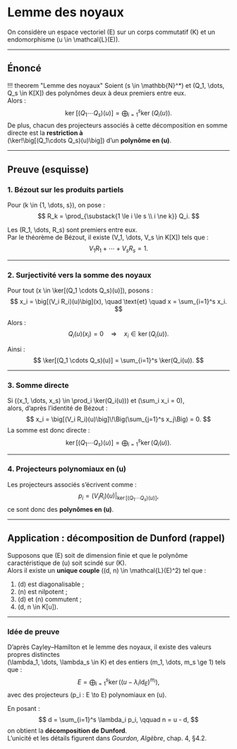 # Lemme des noyaux

On considère un espace vectoriel \(E\) sur un corps commutatif \(K\) et un endomorphisme \(u \in \mathcal{L}(E)\).

---

## Énoncé

!!! theorem "Lemme des noyaux"
    Soient \(s \in \mathbb{N}^*\) et \(Q_1, \dots, Q_s \in K[X]\) des polynômes deux à deux premiers entre eux.  
    Alors :
    $$
    \ker\!\big[(Q_1 \cdots Q_s)(u)\big] = \bigoplus_{i=1}^s \ker\!\big(Q_i(u)\big).
    $$
    De plus, chacun des projecteurs associés à cette décomposition en somme directe est la **restriction à**  
    \(\ker\!\big[(Q_1\cdots Q_s)(u)\big]\) d’un **polynôme en \(u\)**.

---

## Preuve (esquisse)

### 1. Bézout sur les produits partiels

Pour \(k \in \{1, \dots, s\}\), on pose :
$$
R_k = \prod_{\substack{1 \le i \le s \\ i \ne k}} Q_i.
$$

Les \(R_1, \dots, R_s\) sont premiers entre eux.  
Par le théorème de Bézout, il existe \(V_1, \dots, V_s \in K[X]\) tels que :
$$
V_1 R_1 + \cdots + V_s R_s = 1.
$$

---

### 2. Surjectivité vers la somme des noyaux

Pour tout \(x \in \ker[(Q_1 \cdots Q_s)(u)]\), posons :
$$
x_i = \big[(V_i R_i)(u)\big](x), \quad \text{et} \quad x = \sum_{i=1}^s x_i.
$$

Alors :
$$
Q_i(u)(x_i) = 0 \quad \Rightarrow \quad x_i \in \ker(Q_i(u)).
$$

Ainsi :
$$
\ker[(Q_1 \cdots Q_s)(u)] = \sum_{i=1}^s \ker(Q_i(u)).
$$

---

### 3. Somme directe

Si \((x_1, \dots, x_s) \in \prod_i \ker(Q_i(u))\) et \(\sum_i x_i = 0\),  
alors, d’après l’identité de Bézout :
$$
x_i = \big[(V_i R_i)(u)\big]\!\Big(\sum_{j=1}^s x_j\Big) = 0.
$$
La somme est donc directe :
$$
\ker[(Q_1 \cdots Q_s)(u)] = \bigoplus_{i=1}^s \ker(Q_i(u)).
$$

---

### 4. Projecteurs polynomiaux en \(u\)

Les projecteurs associés s’écrivent comme :
$$
p_i = (V_i R_i)(u) \big|_{\ker[(Q_1 \cdots Q_s)(u)]},
$$
ce sont donc des **polynômes en \(u\)**.

---

## Application : décomposition de Dunford (rappel)

Supposons que \(E\) soit de dimension finie et que le polynôme caractéristique de \(u\) soit scindé sur \(K\).  
Alors il existe un **unique couple** \((d, n) \in \mathcal{L}(E)^2\) tel que :

1. \(d\) est diagonalisable ;  
2. \(n\) est nilpotent ;  
3. \(d\) et \(n\) commutent ;  
4. \(d, n \in K[u]\).

---

### Idée de preuve

D’après Cayley–Hamilton et le lemme des noyaux, il existe des valeurs propres distinctes  
\(\lambda_1, \dots, \lambda_s \in K\) et des entiers \(m_1, \dots, m_s \ge 1\) tels que :
$$
E = \bigoplus_{i=1}^s \ker\big((u - \lambda_i \operatorname{Id}_E)^{m_i}\big),
$$
avec des projecteurs \(p_i : E \to E\) polynomiaux en \(u\).

En posant :
$$
d = \sum_{i=1}^s \lambda_i p_i, \qquad n = u - d,
$$
on obtient la **décomposition de Dunford**.  
L’unicité et les détails figurent dans *Gourdon, Algèbre*, chap. 4, §4.2.

